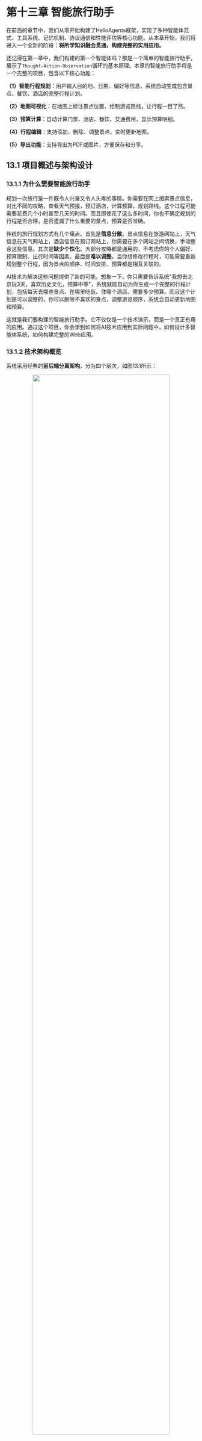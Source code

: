 # 第十三章 智能旅行助手

在前面的章节中，我们从零开始构建了HelloAgents框架，实现了多种智能体范式、工具系统、记忆机制、协议通信和性能评估等核心功能。从本章开始，我们将进入一个全新的阶段：<strong>将所学知识融会贯通，构建完整的实用应用。</strong>

还记得在第一章中，我们构建的第一个智能体吗？那是一个简单的智能旅行助手，展示了`Thought-Action-Observation`循环的基本原理。本章的智能旅行助手将是一个完整的项目，包含以下核心功能：

<strong>（1）智能行程规划</strong>：用户输入目的地、日期、偏好等信息，系统自动生成包含景点、餐饮、酒店的完整行程计划。

<strong>（2）地图可视化</strong>：在地图上标注景点位置、绘制游览路线，让行程一目了然。

<strong>（3）预算计算</strong>：自动计算门票、酒店、餐饮、交通费用，显示预算明细。

<strong>（4）行程编辑</strong>：支持添加、删除、调整景点，实时更新地图。

<strong>（5）导出功能</strong>：支持导出为PDF或图片，方便保存和分享。



## 13.1 项目概述与架构设计

### 13.1.1 为什么需要智能旅行助手

规划一次旅行是一件既令人兴奋又令人头疼的事情。你需要在网上搜索景点信息，对比不同的攻略，查看天气预报，预订酒店，计算预算，规划路线。这个过程可能需要花费几个小时甚至几天的时间。而且即使花了这么多时间，你也不确定规划的行程是否合理，是否遗漏了什么重要的景点，预算是否准确。

传统的旅行规划方式有几个痛点。首先是<strong>信息分散</strong>。景点信息在旅游网站上，天气信息在天气网站上，酒店信息在预订网站上，你需要在多个网站之间切换，手动整合这些信息。其次是<strong>缺少个性化</strong>。大部分攻略都是通用的，不考虑你的个人偏好、预算限制、出行时间等因素。最后是<strong>难以调整</strong>。当你想修改行程时，可能需要重新规划整个行程，因为景点的顺序、时间安排、预算都是相互关联的。

AI技术为解决这些问题提供了新的可能。想象一下，你只需要告诉系统"我想去北京玩3天，喜欢历史文化，预算中等"，系统就能自动为你生成一个完整的行程计划，包括每天去哪些景点、在哪里吃饭、住哪个酒店、需要多少预算。而且这个计划是可以调整的，你可以删除不喜欢的景点，调整游览顺序，系统会自动更新地图和预算。

这就是我们要构建的智能旅行助手。它不仅仅是一个技术演示，而是一个真正有用的应用。通过这个项目，你会学到如何将AI技术应用到实际问题中，如何设计多智能体系统，如何构建完整的Web应用。

### 13.1.2 技术架构概览

系统采用经典的<strong>前后端分离架构</strong>，分为四个层次，如图13.1所示：

<div align="center">
  <img src="https://raw.githubusercontent.com/datawhalechina/Hello-Agents/main/docs/images/13-figures/13-1.png" alt="" width="85%"/>
  <p>图 13.1 智能旅行助手技术架构</p>
</div>

<strong>（1）前端层 (Vue3+TypeScript)</strong>：负责用户交互和数据展示，包括表单输入、结果展示、地图可视化。

<strong>（2）后端层 (FastAPI)</strong>：负责API路由、数据验证、业务逻辑。

<strong>（3）智能体层 (HelloAgents)</strong>：负责任务分解、工具调用、结果整合。包含4个专门的Agent。

<strong>（4）外部服务层</strong>：提供数据和能力，包括高德地图API、Unsplash API、LLM API。

数据流转过程如下：用户在前端填写表单 → 后端验证数据 → 调用智能体系统 → 智能体依次调用景点搜索、天气查询、酒店推荐、行程规划Agent → 每个Agent通过MCP协议调用外部API → 整合结果返回前端 → 前端渲染展示。

项目的结构参考如下，提供便于定位源码：
```
helloagents-trip-planner/
├── backend/                    # 后端代码
│   ├── app/
│   │   ├── agents/            # 智能体实现
│   │   ├── api/               # API路由
│   │   ├── models/            # 数据模型
│   │   ├── services/          # 服务层
│   │   └── config.py          # 配置文件
│   └── requirements.txt       # Python依赖
│
└── frontend/                   # 前端代码
    ├── src/
    │   ├── views/             # 页面组件
    │   ├── services/          # API服务
    │   ├── types/             # 类型定义
    │   └── router/            # 路由配置
    └── package.json           # npm依赖
```

详细的架构设计和数据流转将在后续章节中介绍。

### 13.1.3 快速体验：5分钟运行项目

在深入学习实现细节之前，让我们先把项目跑起来，看看最终的效果。这样你会对整个系统有一个直观的认识。

<strong>环境要求：</strong>

- Python 3.10或更高版本
- Node.js 16.0或更高版本
- npm 8.0或更高版本

<strong>获取API密钥：</strong>

你需要准备以下API密钥：

- LLM的API(OpenAI、DeepSeek等)
- 高德地图Web服务Key：访问 https://console.amap.com/ 注册并创建应用
- Unsplash Access Key：访问 https://unsplash.com/developers 注册并创建应用

将所有API密钥放入`.env`文件。

启动后端：

```bash
# 1. 进入后端目录
cd helloagents-trip-planner/backend

# 2. 安装依赖
pip install -r requirements.txt

# 3. 配置环境变量
cp .env.example .env
# 编辑.env文件，填入你的API密钥

# 4. 启动后端服务
uvicorn app.api.main:app --reload
# 或者
python run.py
```

成功启动后，访问 http://localhost:8000/docs 可以看到API文档。

打开新的终端窗口：

```bash
# 1. 进入前端目录
cd helloagents-trip-planner/frontend

# 2. 安装依赖
npm install

# 3. 启动前端服务
npm run dev
```

成功启动后，访问 http://localhost:5173 即可使用应用。

体验核心功能：

首先需在首页表单中填写目的地城市、旅行日期、偏好、预算、交通及住宿类型等信息。点击“开始规划”按钮后，系统会显示加载进度条，并很快生成结果页面，如图13.2所示。

<div align="center">
  <img src="https://raw.githubusercontent.com/datawhalechina/Hello-Agents/main/docs/images/13-figures/13-2.png" alt="" width="85%"/>
  <p>图 13.2 旅行助手规划进行页面</p>
</div>

随后加载成功，该页面会清晰展示行程概览、预算明细、景点地图、每日行程详情和天气信息，如图13.3，13.4所示。

<div align="center">
  <img src="https://raw.githubusercontent.com/datawhalechina/Hello-Agents/main/docs/images/13-figures/13-3.png" alt="" width="85%"/>
  <p>图 13.3 旅行助手规划完成页面</p>
</div>

<div align="center">
  <img src="https://raw.githubusercontent.com/datawhalechina/Hello-Agents/main/docs/images/13-figures/13-4.png" alt="" width="85%"/>
  <p>图 13.4 旅行助手规划完成页面</p>
</div>

如果用户需要个性化调整，可以点击“编辑行程”按钮，自由调整景点顺序或删除某个景点，如图13.5所示。规划完成后，通过“导出行程”下拉菜单，即可将最终方案轻松保存为图片或PDF文件，方便随时查阅。

<div align="center">
  <img src="https://raw.githubusercontent.com/datawhalechina/Hello-Agents/main/docs/images/13-figures/13-5.png" alt="" width="85%"/>
  <p>图 13.5 旅行助手规划完成页面</p>
</div>

## 13.2 数据模型设计

### 13.2.1 Web应用中的数据流转

在构建智能旅行助手时，我们需要解决一个核心问题：<strong>如何表示和传递旅行计划数据?</strong> 

我们需要理解一个完整的Web应用中数据是如何流转的。想象一下，当用户在浏览器中点击"开始规划"按钮时，会发生什么？

用户在前端填写的表单数据(目的地、日期、预算等)需要通过HTTP请求发送到后端服务器。后端接收到数据后，会调用智能体系统进行处理。智能体又会调用高德地图API、Unsplash API等外部服务获取数据。这些外部API返回的数据格式各不相同，有的用`lng`，有的用`lon`，有的用`longitude`。最后，后端需要将处理好的数据返回给前端，前端再渲染成用户看到的页面。

在这个过程中，数据经历了多次转换：前端表单 → HTTP请求 → 后端Python对象 → 外部API响应 → 后端Python对象 → HTTP响应 → 前端TypeScript对象 → 页面展示。如果没有统一的数据格式，每一步转换都可能出错。这就是为什么我们需要<strong>数据模型</strong>。

### 13.2.2 从字典到Pydantic模型

让我们从第一章的简单原型开始。在那个原型中，我们使用Python字典来表示景点数据：

```python
# 第一章的做法：使用字典
attraction = {
    "name": "故宫",
    "location": {"lng": 116.397128,"lat": 39.916527},
    "price": 60
}

# 访问数据
lng = attraction["location"]["lng"]
```

这种方式在原型阶段很方便，但在实际项目中会遇到很多问题。首先是<strong>字段名不统一</strong>的问题。高德地图API返回的位置数据是`"116.397128，39.916527"`这样的字符串，需要手动分割成经纬度。而Unsplash API可能使用`longitude`和`latitude`。如果我们在代码中到处都用字典，就需要在每个地方都处理这些差异。

其次是<strong>类型安全</strong>的问题。假设我们不小心把`price`写成了字符串`"60"`，在Python中这不会立即报错，但在计算总预算时就会出问题。更糟糕的是，这种错误只能在运行时才能发现，而且错误信息可能很难定位。

最后是<strong>维护性</strong>的问题。当我们需要给景点添加新字段(比如`rating`评分)时，需要在代码的多个地方修改。如果遗漏了某个地方，就会导致数据不一致。

Pydantic提供了一个解决方案。它是Python的数据验证库，可以让我们用类来定义数据结构，并自动处理验证、转换和序列化。让我们看一个简单的例子：

```python
from pydantic import BaseModel,Field

class Location(BaseModel):
    longitude: float = Field(...,description="经度")
    latitude: float = Field(...,description="纬度")

class Attraction(BaseModel):
    name: str
    location: Location
    ticket_price: int = 0

# 创建对象
attraction = Attraction(
    name="故宫",
    location=Location(longitude=116.397128,latitude=39.916527),
    ticket_price=60
)

# 类型安全的访问
lng = attraction.location.longitude  # IDE会提供代码补全
```

这样做有几个好处。首先，如果我们传入了错误的类型(比如把`ticket_price`设为字符串)，Pydantic会立即抛出异常，告诉我们哪里出错了。其次，IDE可以根据类型定义提供代码补全和类型检查，大大减少了拼写错误。最后，当我们需要修改数据结构时，只需要修改类定义，所有使用这个类的地方都会自动更新。

### 13.2.3 Pydantic的核心概念

在深入设计我们的数据模型之前，让我们先了解Pydantic的几个核心概念。Pydantic的基础是`BaseModel`类，所有的数据模型都需要继承这个类。每个字段都可以指定类型，Pydantic会自动进行类型检查和转换。

字段定义使用`Field`函数，它可以指定默认值、描述、验证规则等。`...`表示这个字段是必填的，如果创建对象时没有提供这个字段，Pydantic会抛出异常。我们也可以使用`Optional`来表示可选字段，或者直接提供默认值。

```python
from pydantic import BaseModel,Field
from typing import Optional,List

class Attraction(BaseModel):
    name: str = Field(...,description="景点名称")  # 必填
    rating: float = Field(default=0.0,ge=0,le=5)  # 默认值,范围验证
    visit_duration: int = Field(default=60,gt=0)  # 大于0
    description: Optional[str] = None  # 可选字段
```

Pydantic还支持嵌套模型和列表。我们可以在一个模型中使用另一个模型作为字段类型,这样就可以构建复杂的数据结构。比如，一个景点包含位置信息，一个行程包含多个景点。

```python
class DayPlan(BaseModel):
    date: str
    attractions: List[Attraction]  # 景点列表
    hotel: Optional[Hotel] = None  # 可选的酒店信息
```

最强大的功能之一是<strong>自定义验证器</strong>。有时候外部API返回的数据格式不符合我们的要求，我们可以使用`field_validator`装饰器来自定义验证和转换逻辑。比如，高德地图返回的温度是`"16°C"`这样的字符串，我们需要把它转换成数字：

```python
from pydantic import field_validator

class WeatherInfo(BaseModel):
    temperature: int
    
    @field_validator('temperature',mode='before')
    def parse_temperature(cls,v):
        """解析温度字符串："16°C" -> 16"""
        if isinstance(v,str):
            v = v.replace('°C','').replace('℃','').strip()
            return int(v)
        return v
```

这个验证器会在创建对象之前自动执行，将字符串转换成整数。这样我们就不需要在代码的每个地方都手动处理温度格式了。

### 13.2.4 自底向上的模型设计

现在让我们开始设计智能旅行助手的数据模型。一个好的设计原则是<strong>自底向上</strong>：先定义最基础的模型，然后逐步组合成复杂的结构。这样做的好处是每个模型都很简单，容易理解和维护。

最基础的模型是<strong>位置信息</strong>。无论是景点、酒店还是餐厅，都需要位置信息。我们定义一个`Location`类来表示经纬度坐标：

```python
class Location(BaseModel):
    """位置信息(经纬度坐标)"""
    longitude: float = Field(...,description="经度",ge=-180,le=180)
    latitude: float = Field(...,description="纬度",ge=-90,le=90)
```

这里我们使用了范围验证(`ge`表示大于等于，`le`表示小于等于)，确保经纬度的值在合理范围内。

接下来是<strong>景点信息</strong>。一个景点包含名称、地址、位置、游览时间、描述、评分、图片和门票价格等信息。注意我们使用了`Location`作为字段类型，这就是嵌套模型：

```python
class Attraction(BaseModel):
    """景点信息"""
    name: str = Field(...,description="景点名称")
    address: str = Field(...,description="地址")
    location: Location = Field(...,description="经纬度坐标")
    visit_duration: int = Field(...,description="建议游览时间(分钟)",gt=0)
    description: str = Field(...,description="景点描述")
    category: Optional[str] = Field(default="景点",description="景点类别")
    rating: Optional[float] = Field(default=None,ge=0,le=5,description="评分")
    image_url: Optional[str] = Field(default=None,description="图片URL")
    ticket_price: int = Field(default=0,ge=0,description="门票价格(元)")
```

类似地，我们定义<strong>餐饮信息</strong>和<strong>酒店信息</strong>。这些模型的结构都很相似，都包含名称、地址、位置和费用等基本信息：

```python
class Meal(BaseModel):
    """餐饮信息"""
    type: str = Field(...,description="餐饮类型：breakfast/lunch/dinner/snack")
    name: str = Field(...,description="餐饮名称")
    address: Optional[str] = Field(default=None,description="地址")
    location: Optional[Location] = Field(default=None,description="经纬度坐标")
    description: Optional[str] = Field(default=None,description="描述")
    estimated_cost: int = Field(default=0,description="预估费用(元)")

class Hotel(BaseModel):
    """酒店信息"""
    name: str = Field(...,description="酒店名称")
    address: str = Field(default="",description="酒店地址")
    location: Optional[Location] = Field(default=None,description="酒店位置")
    price_range: str = Field(default="",description="价格范围")
    rating: str = Field(default="",description="评分")
    distance: str = Field(default="",description="距离景点距离")
    type: str = Field(default="",description="酒店类型")
    estimated_cost: int = Field(default=0,description="预估费用(元/晚)")
```

<strong>预算信息</strong>是一个特殊的模型，它不包含位置信息，而是包含各项费用的汇总：

```python
class Budget(BaseModel):
    """预算信息"""
    total_attractions: int = Field(default=0,description="景点门票总费用")
    total_hotels: int = Field(default=0,description="酒店总费用")
    total_meals: int = Field(default=0,description="餐饮总费用")
    total_transportation: int = Field(default=0,description="交通总费用")
    total: int = Field(default=0,description="总费用")
```

现在我们可以组合这些基础模型，构建<strong>单日行程</strong>。一个单日行程包含日期、描述、交通方式、住宿安排、酒店、景点列表和餐饮列表：

```python
class DayPlan(BaseModel):
    """单日行程"""
    date: str = Field(...,description="日期")
    day_index: int = Field(...,description="第几天(从0开始)")
    description: str = Field(...,description="当日行程描述")
    transportation: str = Field(...,description="交通方式")
    accommodation: str = Field(...,description="住宿安排")
    hotel: Optional[Hotel] = Field(default=None,description="酒店信息")
    attractions: List[Attraction] = Field(default_factory=list,description="景点列表")
    meals: List[Meal] = Field(default_factory=list,description="餐饮安排")
```

注意这里使用了`List[Attraction]`来表示景点列表，`default_factory=list`表示默认值是一个空列表。

<strong>天气信息</strong>需要特殊处理，因为高德地图返回的温度格式不规范。我们使用自定义验证器来处理：

```python
class WeatherInfo(BaseModel):
    """天气信息"""
    date: str = Field(...,description="日期")
    day_weather: str = Field(...,description="白天天气")
    night_weather: str = Field(...,description="夜间天气")
    day_temp: int = Field(...,description="白天温度(摄氏度)")
    night_temp: int = Field(...,description="夜间温度(摄氏度)")
    wind_direction: str = Field(...,description="风向")
    wind_power: str = Field(...,description="风力")
    
    @field_validator('day_temp','night_temp',mode='before')
    def parse_temperature(cls,v):
        """解析温度字符串："16°C" -> 16"""
        if isinstance(v,str):
            v = v.replace('°C','').replace('℃','').replace('°','').strip()
            try:
                return int(v)
            except ValueError:
                return 0  # 容错处理
        return v
```

最后，我们定义<strong>完整的旅行计划</strong>。这是最顶层的模型，包含了所有的信息：

```python
class TripPlan(BaseModel):
    """旅行计划"""
    city: str = Field(...,description="目的地城市")
    start_date: str = Field(...,description="开始日期")
    end_date: str = Field(...,description="结束日期")
    days: List[DayPlan] = Field(default_factory=list,description="每日行程")
    weather_info: List[WeatherInfo] = Field(default_factory=list,description="天气信息")
    overall_suggestions: str = Field(...,description="总体建议")
    budget: Optional[Budget] = Field(default=None,description="预算信息")
```

这样，我们就完成了整个数据模型的设计。从最基础的`Location`，到`Attraction`、`Meal`、`Hotel`，再到`DayPlan`，最后到`TripPlan`，形成了一个清晰的层次结构。

### 13.2.5 数据模型在Web应用中的应用

现在让我们看看这些数据模型如何在实际的Web应用中使用。在FastAPI中，Pydantic模型可以直接用作请求和响应的类型定义。FastAPI会自动进行数据验证、序列化和文档生成。

```python
from fastapi import FastAPI
from app.models.schemas import TripPlanRequest,TripPlan

app = FastAPI()

@app.post("/api/trip/plan",response_model=TripPlan)
async def create_trip_plan(request: TripPlanRequest) -> TripPlan:
    """
    创建旅行计划
    
    FastAPI自动：
    1. 验证请求数据(TripPlanRequest)
    2. 验证响应数据(TripPlan)
    3. 生成OpenAPI文档
    """
    trip_plan = await generate_trip_plan(request)
    return trip_plan
```

当用户发送POST请求到`/api/trip/plan`时，FastAPI会自动将JSON数据转换成`TripPlanRequest`对象。如果数据格式不正确(比如缺少必填字段，或者类型不匹配)，FastAPI会自动返回400错误，并告诉用户哪里出错了。

在前端，我们也需要定义对应的TypeScript类型。虽然TypeScript和Python是不同的语言，但数据结构是一样的：

```typescript
interface Location {
  longitude: number;
  latitude: number;
}

interface Attraction {
  name: string;
  address: string;
  location: Location;
  visit_duration: number;
  ticket_price: number;
}

interface TripPlan {
  city: string;
  start_date: string;
  end_date: string;
  days: DayPlan[];
}
```

这样，前后端就使用了统一的数据格式。当后端返回`TripPlan`对象时，前端可以直接使用，不需要任何转换。TypeScript的类型检查也能帮助我们避免很多错误。

## 13.3 多智能体协作设计

### 13.3.1 为何需要多智能体

在第七章中，我们学习了如何使用SimpleAgent来构建智能体。SimpleAgent的设计理念是简单直接：每次调用`run()`方法时，Agent会分析用户的问题，决定是否需要调用工具，然后返回结果。这种设计在处理简单任务时非常有效，但当面对旅行规划这样的任务时，就会遇到一些问题。

如果用单个Agent来完成旅行规划。这个Agent需要做什么呢？首先，它要搜索景点信息，这需要调用高德地图的POI搜索工具。然后，它要查询天气信息，这需要调用天气查询工具。接着，它要搜索酒店信息，这又需要调用POI搜索工具。最后，它要把所有这些信息整合起来，生成一个完整的旅行计划。

这听起来很简单，但实际操作时会遇到第一个问题：<strong>工具调用的限制</strong>。SimpleAgent每次`run()`调用只能执行一个工具。这意味着我们需要多次调用`run()`方法，每次调用处理一个任务。但这样做会带来一个新问题：如何在多次调用之间传递信息？第一次调用得到的景点信息，如何传递给第二次调用？我们需要手动管理这些中间结果，代码会变得很复杂。

当然，我们可以使用ReactAgent来解决这个问题。ReactAgent可以在一次调用中执行多个工具，它会自动进行多轮思考和行动。但这又带来了新的问题：<strong>时间成本</strong>。ReactAgent的每一轮思考都需要调用LLM，如果需要调用三个工具，就需要至少三轮思考，这意味着至少三次LLM调用。而且这些调用是串行的，必须等前一个完成才能开始下一个，总时间会很长。

第二个问题是<strong>提示词的复杂度</strong>。如果我们要让一个Agent完成所有任务，就需要在提示词中详细描述每个任务的执行逻辑。比如：

```python
COMPLEX_PROMPT = """你是旅行规划助手。你需要：
1. 使用maps_text_search搜索景点，关键词根据用户偏好确定
2. 使用maps_weather查询天气,获取未来几天的天气预报
3. 使用maps_text_search搜索酒店,类型根据用户需求确定
4. 整合所有信息生成旅行计划,包括每天的景点、餐饮、住宿安排
注意：必须按顺序执行,每个工具只能调用一次,输出必须是JSON格式...
"""
```

这样的提示词有几个问题。首先是<strong>难以维护</strong>。如果我们想修改景点搜索的逻辑(比如增加评分筛选)，就需要修改整个提示词，很容易影响到其他部分。其次是<strong>容易出错</strong>。LLM需要同时理解多个任务的要求，很容易搞混不同任务的格式和参数。最后是<strong>难以调试</strong>。当生成的计划不符合预期时，我们很难知道是哪个环节出了问题，是景点搜索不准确，还是天气查询失败，还是整合逻辑有问题？

面对这些问题，一个自然的想法是：能不能把复杂的任务分解成多个简单的任务，让不同的Agent各司其职？这就是多Agent协作的核心思想。

想象一下现实世界中的旅行社。当你去旅行社咨询旅行计划时，不会只有一个人为你服务。通常会有专门的景点顾问，负责推荐景点；有酒店顾问，负责预订酒店；还有行程规划师，负责把所有信息整合成完整的行程。每个人都专注于自己擅长的领域，最后由行程规划师把所有信息汇总。这种分工协作的方式，比让一个人做所有事情要高效得多。

### 13.3.2 Agent角色设计

基于任务分解原则，我们设计了四个专门的Agent，如图13.6所示:

<div align="center">
  <img src="https://raw.githubusercontent.com/datawhalechina/Hello-Agents/main/docs/images/13-figures/13-6.png" alt="" width="85%"/>
  <p>图 13.6 多智能体协作流程</p>
</div>

- <strong>AttractionSearchAgent(景点搜索专家)</strong>专注于搜索景点信息。它只需要理解用户的偏好(比如"历史文化"、"自然风光")，然后调用高德地图的POI搜索工具，返回相关的景点列表。它的提示词很简单，只需要说明如何根据偏好选择关键词，如何调用工具。

- <strong>WeatherQueryAgent(天气查询专家)</strong>专注于查询天气信息。它只需要知道城市名称，然后调用天气查询工具，返回未来几天的天气预报。它的任务非常明确，几乎不会出错。

- <strong>HotelAgent(酒店推荐专家)</strong>专注于搜索酒店信息。它需要理解用户的住宿需求(比如"经济型"、"豪华型")，然后调用POI搜索工具，返回符合要求的酒店列表。

- <strong>PlannerAgent(行程规划专家)</strong>负责整合所有信息。它接收前三个Agent的输出，加上用户的原始需求(日期、预算等)，然后生成完整的旅行计划。它不需要调用任何外部工具，只需要专注于信息的整合和行程的安排。

现在让我们详细设计每个Agent的角色和提示词。设计提示词时，我们需要考虑几个关键问题：这个Agent需要什么输入？它应该产生什么输出？它需要调用什么工具？它可能遇到什么问题？

<strong>AttractionSearchAgent</strong>的任务是根据用户偏好搜索景点。它的输入是城市名称和用户偏好(比如"历史文化"、"自然风光")。它需要调用`amap_maps_text_search`工具，参数是关键词和城市。它的输出是景点列表，包含名称、地址、评分等信息。

```python
ATTRACTION_AGENT_PROMPT = """你是景点搜索专家。

**工具调用格式:**
`[TOOL_CALL:amap_maps_text_search:keywords=景点,city=城市名]`

**示例:**
- `[TOOL_CALL:amap_maps_text_search:keywords=景点,city=北京]`
- `[TOOL_CALL:amap_maps_text_search:keywords=博物馆,city=上海]`

**重要:**
- 必须使用工具搜索,不要编造信息
- 根据用户偏好({preferences})搜索{city}的景点
"""
```

这个提示词很简洁，但包含了所有必要的信息。它明确说明了工具调用的格式，提供了具体的示例，还强调了两个重要原则：必须使用工具(不能编造)，要根据用户偏好搜索。

<strong>WeatherQueryAgent</strong>的任务更简单，只需要查询天气。它的输入是城市名称，输出是天气信息。

```python
WEATHER_AGENT_PROMPT = """你是天气查询专家。

**工具调用格式:**
`[TOOL_CALL:amap_maps_weather:city=城市名]`

请查询{city}的天气信息。
"""
```

<strong>HotelAgent</strong>的任务是搜索酒店。它的输入是城市名称和住宿类型，输出是酒店列表。

```python
HOTEL_AGENT_PROMPT = """你是酒店推荐专家。

**工具调用格式:**
`[TOOL_CALL:amap_maps_text_search:keywords=酒店,city=城市名]`

请搜索{city}的{accommodation}酒店。
"""
```

<strong>PlannerAgent</strong>是最复杂的，因为它需要整合所有信息。它的输入是用户需求和前三个Agent的输出，输出是完整的旅行计划(JSON格式)。

```python
PLANNER_AGENT_PROMPT = """你是行程规划专家。

**输出格式:**
严格按照以下JSON格式返回:
{
  "city": "城市名称",
  "start_date": "YYYY-MM-DD",
  "end_date": "YYYY-MM-DD",
  "days": [...],
  "weather_info": [...],
  "overall_suggestions": "总体建议",
  "budget": {...}
}

**规划要求:**
1. weather_info必须包含每天的天气
2. 温度为纯数字(不带°C)
3. 每天安排2-3个景点
4. 考虑景点距离和游览时间
5. 包含早中晚三餐
6. 提供实用建议
7. 包含预算信息
"""
```

### 13.3.3 Agent协作流程

现在让我们看看这四个Agent如何协作完成旅行规划任务。整个流程可以分为五个步骤：

```python
class TripPlannerAgent:
    def __init__(self):
        self.attraction_agent = SimpleAgent(name="景点搜索"prompt=ATTRACTION_PROMPT)
        self.weather_agent = SimpleAgent(name="天气查询", prompt=WEATHER_PROMPT)
        self.hotel_agent = SimpleAgent(name="酒店推荐", prompt=HOTEL_PROMPT)
        self.planner_agent = SimpleAgent(name="行程规划", prompt=PLANNER_PROMPT)

    def plan_trip(self, request: TripPlanRequest) -> TripPlan:
        # 步骤1: 景点搜索
        attraction_response = self.attraction_agent.run(
            f"请搜索{request.city}的{request.preferences}景点"
        )

        # 步骤2: 天气查询
        weather_response = self.weather_agent.run(
            f"请查询{request.city}的天气"
        )

        # 步骤3: 酒店推荐
        hotel_response = self.hotel_agent.run(
            f"请搜索{request.city}的{request.accommodation}酒店"
        )

        # 步骤4: 整合生成计划
        planner_query = self._build_planner_query(
            request, attraction_response, weather_response, hotel_response
        )
        planner_response = self.planner_agent.run(planner_query)

        # 步骤5: 解析JSON
        trip_plan = self._parse_trip_plan(planner_response)
        return trip_plan
```

这个流程顺序执行四个步骤，每个步骤的输出作为下一个步骤的输入。注意我们使用了`TripPlanRequest`和`TripPlan`这两个Pydantic模型，这是在13.2节中定义的。

### 13.3.4 查询构建

PlannerAgent需要整合所有信息，这个查询需要包含所有必要的信息，而且要组织得清晰有序，让LLM能够准确理解。

```python
def _build_planner_query(
    self,
    request: TripPlanRequest,
    attraction_response: str,
    weather_response: str,
    hotel_response: str
) -> str:
    """构建规划Agent的查询"""
    return f"""
请根据以下信息生成{request.city}的{request.days}日旅行计划:

**用户需求:**
- 目的地: {request.city}
- 日期: {request.start_date} 至 {request.end_date}
- 天数: {request.days}天
- 偏好: {request.preferences}
- 预算: {request.budget}
- 交通方式: {request.transportation}
- 住宿类型: {request.accommodation}

**景点信息:**
{attraction_response}

**天气信息:**
{weather_response}

**酒店信息:**
{hotel_response}

请生成详细的旅行计划,包括每天的景点安排、餐饮推荐、住宿信息和预算明细。
"""
```

通过这种多Agent协作的设计，我们把一个复杂的旅行规划任务分解成了四个简单的子任务。每个Agent都专注于自己擅长的领域，也为未来的功能扩展(比如添加餐厅推荐Agent、交通规划Agent)打下了良好的基础。

## 13.4 MCP工具集成详解

### 13.4.1 为什么不直接调用API

在13.3节中，我们设计了四个Agent来协作完成旅行规划任务。其中AttractionSearchAgent、WeatherQueryAgent和HotelAgent都需要调用高德地图的API来获取数据。一个自然的问题是：为什么不直接在Agent中调用高德地图的HTTP API？

让我们先看看直接调用API会是什么样子。高德地图提供了POI搜索API，我们需要构造HTTP请求，传递参数，解析响应：

```python
import requests

def search_poi(keywords: str,city: str,api_key: str):
    """直接调用高德地图POI搜索API"""
    url = "https://restapi.amap.com/v3/place/text"
    params = {
        "keywords": keywords,
        "city": city,
        "key": api_key,
        "output": "json"
    }
    response = requests.get(url,params=params)
    data = response.json()
    return data
```

这种方式看起来很简单，但在实际使用中会遇到几个问题。首先是<strong>Agent无法自主调用</strong>。在我们的HelloAgents框架中，Agent通过识别提示词中的工具调用标记(比如`[TOOL_CALL:tool_name:arg1=value1]`)来调用工具。如果我们直接在代码中调用API，Agent就失去了自主决策的能力，变成了一个简单的函数调用。

其次是<strong>参数传递复杂</strong>。高德地图的API有很多参数，比如POI搜索有`keywords`、`city`、`types`、`offset`、`page`等十几个参数。如果我们要让Agent能够灵活使用这些参数，就需要在提示词中详细说明每个参数的含义和格式，这会让提示词变得非常复杂。

第三是<strong>响应解析困难</strong>。高德地图API返回的是JSON格式的数据，结构比较复杂。我们需要编写代码来解析这些数据，提取我们需要的字段。如果API的响应格式发生变化，我们就需要修改解析代码。

最后是<strong>工具管理混乱</strong>。高德地图提供了十几个不同的API(POI搜索、天气查询、路线规划等)，如果我们为每个API都编写一个函数，然后手动注册到Agent的工具列表中，代码会变得很冗长。而且当我们想添加新的API时，需要修改多个地方。

### 13.4.2 高德地图MCP集成

MCP(Model Context Protocol)是Anthropic提出的标准化协议，用于连接LLM和外部工具。本节将介绍如何在项目中集成高德地图MCP服务器。我们的项目用的是`amap-mcp-server`，这是一个用Node.js实现的MCP服务器：

<div align="center">
  <img src="https://raw.githubusercontent.com/datawhalechina/Hello-Agents/main/docs/images/13-figures/13-7.png" alt="" width="85%"/>
  <p>图 13.7 amap-mcp-server工具</p>
</div>

高德地图MCP服务器提供了多种工具，主要分为以下类别，如表13.1所示:

<div align="center">
  <p>表 13.1 高德地图MCP工具分类</p>
  <img src="https://raw.githubusercontent.com/datawhalechina/Hello-Agents/main/docs/images/13-figures/13-table-1.png" alt="" width="85%"/>
</div>

通过MCP协议，我们可以很方便地在HelloAgents中集成:

```python
from hello_agents.tools import MCPTool
from app.config import get_settings

settings = get_settings()

# 创建MCP工具
mcp_tool = MCPTool(
    name="amap_mcp",
    command="npx",
    args=["-y", "@sugarforever/amap-mcp-server"],
    env={"AMAP_API_KEY": settings.amap_api_key},
    auto_expand=True
)
```

这段代码做了什么呢？首先，`command`和`args`指定了如何启动MCP服务器。`npx -y @sugarforever/amap-mcp-server`会从npm仓库下载并运行`amap-mcp-server`这个包。`env`参数传递了环境变量，这里我们传递了高德地图的API密钥。

当我们创建`MCPTool`对象时，它会在后台启动MCP服务器进程，并通过标准输入输出(stdin/stdout)与服务器通信。这是MCP协议的一个特点：使用进程间通信而不是HTTP，这样更高效，也更容易管理。

最关键的是`auto_expand=True`这个参数。当设置为True时，`MCPTool`会自动查询MCP服务器提供了哪些工具，然后为每个工具创建一个独立的Tool对象。这就是为什么我们只创建了一个`MCPTool`，但Agent却获得了16个工具。让我们看看这个过程：

```python
# 创建一个MCPTool
mcp_tool = MCPTool(..., auto_expand=True)
agent.add_tool(mcp_tool)

# Agent实际上获得了16个工具！
print(list(agent.tools.keys()))
# ['amap_maps_text_search', 'amap_maps_weather', ...]
```

如图13.8所示，假设用户想搜索北京的景点，AttractionSearchAgent接收到查询"请搜索北京的历史文化景点"。Agent分析这个查询，决定调用`amap_maps_text_search`工具，参数是`keywords=景点，city=北京`。

<div align="center">
  <img src="https://raw.githubusercontent.com/datawhalechina/Hello-Agents/main/docs/images/13-figures/13-8.png" alt="" width="85%"/>
  <p>图 13.8 MCP工具调用流程</p>
</div>

Agent生成工具调用标记：`[TOOL_CALL:amap_maps_text_search:keywords=景点，city=北京]`。HelloAgents框架解析这个标记，提取工具名称和参数，然后调用对应的Tool对象。

Tool对象是`MCPTool`自动创建的，它会把调用请求发送给MCP服务器。具体来说，它会构造一个JSON-RPC格式的消息，通过stdin发送给服务器进程：

```json
{
  "jsonrpc": "2.0",
  "method": "tools/call",
  "params": {
    "name": "amap_maps_text_search",
    "arguments": {
      "keywords": "景点",
      "city": "北京"
    }
  }
}
```

MCP服务器接收到这个消息，解析参数，然后调用高德地图的HTTP API。它会构造HTTP请求，添加API密钥，发送请求，接收响应。

高德地图API返回JSON格式的数据，包含景点列表、地址、坐标等信息。MCP服务器解析这些数据，提取关键字段，然后构造响应消息，通过stdout返回给`MCPTool`：

```json
{
  "jsonrpc": "2.0",
  "result": {
    "content": [
      {
        "type": "text",
        "text": "找到以下景点：\n1. 故宫博物院 - 地址：东城区景山前街4号\n2. 天坛公园 - 地址：东城区天坛路\n..."
      }
    ]
  }
}
```

`MCPTool`接收到响应，提取文本内容，返回给Agent。Agent把这个结果作为工具调用的输出，继续生成最终的回复。

这个流程看起来很复杂，但对于Agent来说，它只需要知道有一个叫`amap_maps_text_search`的工具，可以搜索景点。所有的底层细节都被MCP协议和`MCPTool`封装起来了。

### 13.4.3 共享MCP实例

在我们的多Agent系统中，有三个Agent都需要使用高德地图的工具。那么每个Agent应该创建自己的`MCPTool`实例，还是共享同一个实例？

如果每个Agent都创建一个`MCPTool`实例，这意味着会有三个服务器进程同时运行。每个进程都会独立地调用高德地图API，这可能会超过API的速率限制。而且多个进程会占用更多的内存和CPU资源。

更好的做法是让所有Agent共享同一个`MCPTool`实例。这样只需要启动一个MCP服务器进程，所有的API调用都通过这个进程进行。这不仅节省资源，还可以更好地控制API调用频率。

在代码中，我们在`TripPlannerAgent`的构造函数中创建一个`MCPTool`实例，然后把它添加到每个子Agent的工具列表中：

```python
class TripPlannerAgent:
    def __init__(self):
        settings = get_settings()
        self.llm = HelloAgentsLLM()

        # 创建共享的MCP工具实例(只创建一次)
        self.mcp_tool = MCPTool(
            name="amap_mcp",
            command="npx",
            args=["-y", "@sugarforever/amap-mcp-server"],
            env={"AMAP_API_KEY": settings.amap_api_key},
            auto_expand=True
        )

        # 创建多个Agent,共享同一个MCP工具
        self.attraction_agent = SimpleAgent(
            name="AttractionSearchAgent",
            llm=self.llm,
            system_prompt=ATTRACTION_AGENT_PROMPT
        )
        self.attraction_agent.add_tool(self.mcp_tool)  # 共享

        self.weather_agent = SimpleAgent(
            name="WeatherQueryAgent",
            llm=self.llm,
            system_prompt=WEATHER_AGENT_PROMPT
        )
        self.weather_agent.add_tool(self.mcp_tool)  # 共享

        self.hotel_agent = SimpleAgent(
            name="HotelAgent",
            llm=self.llm,
            system_prompt=HOTEL_AGENT_PROMPT
        )
        self.hotel_agent.add_tool(self.mcp_tool)  # 共享
```

这样，三个Agent都可以使用高德地图的16个工具，但底层只有一个MCP服务器进程在运行。当我们调用`TripPlannerAgent`的`plan_trip`方法时，三个Agent会依次调用工具，所有的请求都通过同一个MCP服务器发送到高德地图API。

### 13.4.4 Unsplash图片API集成

除了高德地图，我们还需要为景点获取图片，让旅行计划更加生动直观。我们使用Unsplash API来搜索景点图片。需要注意的是，Unsplash是国外的服务，而且是为数不多可以免费使用的图片API，所以搜索结果可能不够准确。在实际项目中，可以考虑使用必应、百度或高德的POI图片API，但这些服务通常需要付费。

Unsplash API的集成比较简单，我们创建一个`UnsplashService`类来封装API调用：

```python
# backend/app/services/unsplash_service.py
import requests
from typing import Optional, List, Dict
import logging

logger = logging.getLogger(__name__)

class UnsplashService:
    """Unsplash图片服务"""

    def __init__(self, access_key: str):
        self.access_key = access_key
        self.base_url = "https://api.unsplash.com"

    def search_photos(self, query: str, per_page: int = 10) -> List[Dict]:
        """搜索图片"""
        try:
            url = f"{self.base_url}/search/photos"
            params = {
                "query": query,
                "per_page": per_page,
                "client_id": self.access_key
            }

            response = requests.get(url, params=params, timeout=10)
            response.raise_for_status()

            data = response.json()
            results = data.get("results", [])

            # 提取图片URL
            photos = []
            for result in results:
                photos.append({
                    "url": result["urls"]["regular"],
                    "description": result.get("description", ""),
                    "photographer": result["user"]["name"]
                })

            return photos

        except Exception as e:
            logger.error(f"搜索图片失败: {e}")
            return []

    def get_photo_url(self, query: str) -> Optional[str]:
        """获取单张图片URL"""
        photos = self.search_photos(query, per_page=1)
        return photos[0].get("url") if photos else None
```

这个服务类提供了两个方法：`search_photos`搜索多张图片，`get_photo_url`获取单张图片的URL。我们在API路由中使用这个服务，为每个景点获取图片：
```python
# backend/app/api/routes/trip.py
from app.services.unsplash_service import UnsplashService

unsplash_service = UnsplashService(settings.unsplash_access_key)

@router.post("/plan", response_model=TripPlan)
async def create_trip_plan(request: TripPlanRequest) -> TripPlan:
    # 生成旅行计划
    trip_plan = trip_planner_agent.plan_trip(request)

    # 为每个景点获取图片
    for day in trip_plan.days:
        for attraction in day.attractions:
            if not attraction.image_url:
                image_url = unsplash_service.get_photo_url(
                    f"{attraction.name} {trip_plan.city}"
                )
                attraction.image_url = image_url

    return trip_plan
```

注意我们没有把Unsplash封装成Tool或MCP工具，而是直接在API路由中调用。这是因为图片搜索不需要Agent的智能决策，只是一个简单的数据增强步骤。如果你想让Agent能够自主决定是否需要图片，或者选择不同的图片来源，可以考虑把它封装成Tool。

## 13.5 前端开发详解

### 13.5.1 前后端分离的Web架构

在开始前端开发之前，我们需要理解现代Web应用的架构模式。在早期的Web开发中，前端和后端是混在一起的，比如PHP、JSP这样的技术，HTML模板和业务逻辑代码写在同一个文件里。这种方式在小项目中很方便，但在大型项目中会遇到很多问题：前端和后端开发者需要频繁协调，代码难以复用，测试困难。

现代Web应用普遍采用<strong>前后端分离</strong>的架构。后端只负责提供API接口，返回JSON格式的数据。前端是一个独立的应用，通过HTTP请求调用后端API，获取数据后渲染页面。这种架构有几个明显的优势：前端和后端可以独立开发、独立部署、独立测试；前端可以是Web应用、移动应用或桌面应用，都使用同一套后端API；前端可以使用现代的框架和工具链，提供更好的用户体验。

在我们的智能旅行助手项目中，后端是用Python和FastAPI实现的，提供了一个核心API接口`POST /api/trip/plan`，接收旅行需求，返回旅行计划。前端是用Vue 3和TypeScript实现的，是一个单页应用(SPA)，用户在浏览器中填写表单，点击"开始规划"按钮，前端发送HTTP请求到后端，等待响应，然后渲染结果页面。整个过程中，页面不会刷新，用户体验很流畅。

前端技术栈的选择需要考虑几个因素：开发效率、性能、生态系统、学习曲线。如表13.2所示，该项目选择了以下技术栈：

<div align="center">
  <p>表 13.2 前端技术栈</p>
  <img src="https://raw.githubusercontent.com/datawhalechina/Hello-Agents/main/docs/images/13-figures/13-table-2.png" alt="" width="85%"/>
</div>

项目的目录结构是这样的：
```
frontend/
├── src/
│   ├── views/              # 页面组件
│   │   ├── Home.vue        # 首页(表单)
│   │   └── Result.vue      # 结果页
│   ├── services/           # API服务
│   │   └── api.ts
│   ├── types/              # 类型定义
│   │   └── index.ts
│   ├── router/             # 路由配置
│   │   └── index.ts
│   ├── App.vue
│   └── main.ts
├── package.json
├── vite.config.ts
└── tsconfig.json
```

其中`views`目录存放页面组件，`services`目录存放API调用逻辑，`types`目录存放TypeScript类型定义，`router`目录存放路由配置。

### 13.5.2 类型定义

在13.2节中，我们在后端使用Pydantic定义了数据模型，比如`Location`、`Attraction`、`DayPlan`、`TripPlan`等。在前端，我们需要定义对应的TypeScript类型。

让我们看看如何定义这些类型。首先是最基础的`Location`类型，表示经纬度坐标：

```typescript
// frontend/src/types/index.ts
export interface Location {
  longitude: number
  latitude: number
}
```

这个类型定义和后端的Pydantic模型完全对应。注意TypeScript使用`interface`关键字定义类型，字段类型用冒号分隔，不需要默认值。

接下来是`Attraction`类型，表示景点信息：

```typescript
export interface Attraction {
  name: string
  address: string
  location: Location
  visit_duration: number
  description: string
  category?: string
  rating?: number
  image_url?: string
  ticket_price?: number
}
```

注意这里使用了`Location`类型作为字段类型，这就是嵌套类型。问号`?`表示可选字段，对应后端Pydantic模型中的`Optional`。

类似地，我们定义`Meal`、`Hotel`、`Budget`、`WeatherInfo`等类型。最后是顶层的`TripPlan`类型：

```typescript
export interface TripPlan {
  city: string
  start_date: string
  end_date: string
  days: DayPlan[]
  weather_info: WeatherInfo[]
  overall_suggestions: string
  budget?: Budget
}
```

还有请求类型`TripPlanRequest`，对应后端的请求模型：

```typescript
export interface TripPlanRequest {
  city: string
  start_date: string
  end_date: string
  days: number
  preferences: string
  budget: string
  transportation: string
  accommodation: string
}
```

这些类型定义有什么用呢？首先，当我们调用API时，TypeScript会检查我们传递的数据是否符合`TripPlanRequest`类型。如果我们不小心把`days`写成了字符串，TypeScript会立即报错。其次，当我们接收API响应时，TypeScript会检查响应数据是否符合`TripPlan`类型。如果后端返回的数据结构发生变化，前端会立即发现。最后，IDE可以根据类型定义提供代码补全，我们输入`tripPlan.`时，IDE会自动列出所有可用的字段。

### 13.5.3 API服务封装

有了类型定义，我们就可以封装API调用了。我们创建一个`api.ts`文件，使用Axios来发送HTTP请求：

```typescript
import axios from 'axios'
import type { TripPlanRequest,TripPlan } from '../types'

const api = axios.create({
  baseURL: 'http://localhost:8000/api',
  timeout: 120000, // 2分钟超时
  headers: {
    'Content-Type': 'application/json'
  }
})
```

这里我们创建了一个Axios实例，配置了基础URL、超时时间和请求头。为什么超时时间设置为2分钟？因为生成旅行计划需要调用多个Agent，每个Agent都要调用LLM和外部API，整个过程可能需要10-30秒。如果超时时间太短，请求会被中断。

接下来我们添加拦截器。拦截器可以在请求发送前和响应接收后执行一些通用逻辑，比如日志记录、错误处理、认证等：

```typescript
// 请求拦截器
api.interceptors.request.use(
  config => {
    console.log('发送请求：',config)
    return config
  },
  error => Promise.reject(error)
)

// 响应拦截器
api.interceptors.response.use(
  response => {
    console.log('收到响应：',response)
    return response
  },
  error => {
    console.error('请求失败：',error)
    return Promise.reject(error)
  }
)
```

最后我们定义API函数，这是前端调用后端的唯一入口：

```typescript
// 生成旅行计划
export const generateTripPlan = async (request: TripPlanRequest): Promise<TripPlan> => {
  const response = await api.post<TripPlan>('/trip/plan',request)
  return response.data
}
```

注意这个函数的类型签名：参数是`TripPlanRequest`类型，返回值是`Promise<TripPlan>`类型。这意味着TypeScript会检查调用者传递的参数是否符合要求，也会检查返回值的使用是否正确。

### 13.5.4 Home表单设计

Home页面是用户的入口，包含一个表单，让用户填写旅行需求。我们使用Vue 3的Composition API来组织代码：

```vue
<script setup lang="ts">
import { ref } from 'vue'
import { useRouter } from 'vue-router'
import { message } from 'ant-design-vue'
import { generateTripPlan } from '@/services/api'
import type { TripPlanRequest } from '@/types'

const router = useRouter()
const loading = ref(false)
const loadingProgress = ref(0)
const loadingStatus = ref('')

const formData = ref<TripPlanRequest>({
  city: '',
  start_date: '',
  end_date: '',
  days: 3,
  preferences: '历史文化',
  budget: '中等',
  transportation: '公共交通',
  accommodation: '经济型酒店'
})
</script>
```

这里我们使用`ref`来创建响应式变量。`formData`是表单数据，类型是`TripPlanRequest`。`loading`表示是否正在加载，`loadingProgress`表示加载进度，`loadingStatus`表示加载状态文本。

表单提交的逻辑是这样的：

```typescript
const handleSubmit = async () => {
  loading.value = true
  loadingProgress.value = 0
  
  // 模拟进度更新
  const progressInterval = setInterval(() => {
    if (loadingProgress.value < 90) {
      loadingProgress.value += 10
      if (loadingProgress.value <= 30) loadingStatus.value = '🔍 正在搜索景点...'
      else if (loadingProgress.value <= 50) loadingStatus.value = '🌤️ 正在查询天气...'
      else if (loadingProgress.value <= 70) loadingStatus.value = '🏨 正在推荐酒店...'
      else loadingStatus.value = '📋 正在生成行程计划...'
    }
  },500)
  
  try {
    const response = await generateTripPlan(formData.value)
    clearInterval(progressInterval)
    loadingProgress.value = 100
    router.push({ name: 'result',state: { tripPlan: response } })
  } catch (error) {
    clearInterval(progressInterval)
    message.error('生成计划失败,请重试')
  } finally {
    loading.value = false
  }
}
```

这段代码做了几件事。首先，设置`loading`为true，显示加载状态。然后，启动一个定时器，每500毫秒更新一次进度条和状态文本。这是一个模拟的进度，因为我们无法准确知道后端的处理进度。但这样可以让用户知道系统正在工作，而不是卡住了。

接着，调用`generateTripPlan`函数发送API请求。这是一个异步操作，我们使用`await`等待响应。如果请求成功，清除定时器，设置进度为100%，然后跳转到结果页面，并把旅行计划数据传递过去。如果请求失败，显示错误消息。最后，无论成功还是失败，都设置`loading`为false，隐藏加载状态。

模板部分使用Ant Design Vue的组件：

```vue
<template>
  <div class="home-container">
    <div class="page-header">
      <h1 class="page-title">✈️ 智能旅行助手</h1>
      <p class="page-subtitle">基于AI的个性化旅行规划</p>
    </div>
    
    <a-card class="form-card">
      <a-form :model="formData" @finish="handleSubmit">
        <a-form-item label="目的地城市" name="city" :rules="[{ required: true }]">
          <a-input v-model:value="formData.city" placeholder="如：北京" />
        </a-form-item>
        
        <!-- 更多表单项... -->
        
        <a-form-item>
          <a-button type="primary" html-type="submit" size="large" :loading="loading">
            开始规划
          </a-button>
        </a-form-item>
        
        <!-- 加载进度条 -->
        <a-form-item v-if="loading">
          <a-progress :percent="loadingProgress" status="active" />
          <p>{{ loadingStatus }}</p>
        </a-form-item>
      </a-form>
    </a-card>
  </div>
</template>
```

注意`v-model:value`指令，它实现了双向数据绑定。当用户在输入框中输入内容时，`formData.city`会自动更新。当`formData.city`的值改变时，输入框的内容也会自动更新。

### 13.5.5 Result页面展示

Result页面是整个应用的核心，展示生成的旅行计划。这个页面包含几个部分：行程概览、预算明细、地图可视化、每日行程详情、天气信息。

首先是地图可视化。我们使用高德地图JS API在地图上标注景点位置：

```typescript
import AMapLoader from '@amap/amap-jsapi-loader'

const initMap = async () => {
  const AMap = await AMapLoader.load({
    key: 'your_amap_web_key',
    version: '2.0'
  })
  
  map = new AMap.Map('amap-container',{
    zoom: 12,
    center: [116.397128,39.916527]
  })
  
  // 添加景点标记
  tripPlan.value.days.forEach((day) => {
    day.attractions.forEach((attraction,index) => {
      const marker = new AMap.Marker({
        position: [attraction.location.longitude,attraction.location.latitude],
        title: attraction.name,
        label: { content: `${index + 1}`,direction: 'top' }
      })
      map.add(marker)
    })
  })
}
```

这段代码首先加载高德地图SDK，然后创建地图实例，最后遍历所有景点，为每个景点创建一个标记(Marker)。标记的位置是景点的经纬度坐标，这些坐标是从后端的`Attraction`对象中获取的。

导出功能使用`html2canvas`和`jsPDF`库。`html2canvas`可以把DOM元素转换成Canvas，然后我们可以把Canvas导出为图片或PDF：

```typescript
import html2canvas from 'html2canvas'
import jsPDF from 'jspdf'

// 导出为图片
const exportAsImage = async () => {
  const element = document.getElementById('trip-plan-content')
  const canvas = await html2canvas(element,{ scale: 2 })
  const link = document.createElement('a')
  link.download = `${tripPlan.value.city}旅行计划.png`
  link.href = canvas.toDataURL()
  link.click()
}

// 导出为PDF
const exportAsPDF = async () => {
  const element = document.getElementById('trip-plan-content')
  const canvas = await html2canvas(element,{ scale: 2 })
  const imgData = canvas.toDataURL('image/png')
  const pdf = new jsPDF('p','mm','a4')
  const imgWidth = 210
  const imgHeight = (canvas.height * imgWidth) / canvas.width
  pdf.addImage(imgData,'PNG',0,0,imgWidth,imgHeight)
  pdf.save(`${tripPlan.value.city}旅行计划.pdf`)
}
```

通过这些前端技术，我们实现了一个完整的Web应用。用户可以在浏览器中填写表单，提交请求，等待AI生成旅行计划，然后查看详细的行程安排，在地图上看到景点位置，还可以导出为图片或PDF。整个过程流畅自然，这就是现代Web应用的魅力。

## 13.6 功能实现详解

本节介绍智能旅行助手的核心功能实现，包括预算计算、加载进度条、行程编辑、导出功能和侧边导航。

### 13.6.1 预算计算功能

在规划旅行时，预算是一个非常重要的考虑因素。用户需要知道这次旅行大概要花多少钱，钱都花在哪里。我们的智能旅行助手提供了自动预算计算功能，将费用分为四大类：景点门票、酒店住宿、餐饮和交通。

预算计算的逻辑在哪里实现呢？我们选择在后端的PlannerAgent中实现。为什么不在前端计算？因为预算的估算需要基于景点的门票价格、酒店的价格范围、餐饮的标准等信息，这些信息都是PlannerAgent在生成行程时已经获取的。如果在前端计算，就需要重复这些逻辑，而且可能不准确。

在PlannerAgent的提示词中，我们明确要求LLM生成预算信息：

```python
PLANNER_AGENT_PROMPT = """
你是行程规划专家。

**输出格式：**
严格按照以下JSON格式返回：
{
  ...
  "budget": {
    "total_attractions": 180,
    "total_hotels": 1200,
    "total_meals": 480,
    "total_transportation": 200,
    "total": 2060
  }
}

**规划要求：**
...
7. 包含预算信息,根据景点门票、酒店价格、餐饮标准和交通方式估算
"""
```

LLM会根据行程中的景点、酒店、餐饮安排，估算每一项的费用。比如，如果行程中包含故宫(门票60元)、天坛(门票15元)、颐和园(门票30元)，那么景点门票总费用就是105元。如果是3天2晚的行程，酒店是经济型(每晚300元)，那么酒店总费用就是600元。

在前端，我们使用Ant Design Vue的Statistic组件来展示预算信息。这个组件专门用于展示统计数据,支持数字动画、前缀后缀、自定义样式等：

```vue
<a-card v-if="tripPlan.budget" title="💰 预算明细">
  <a-row :gutter="16">
    <a-col :span="6">
      <a-statistic title="景点门票" :value="tripPlan.budget.total_attractions" suffix="元" />
    </a-col>
    <a-col :span="6">
      <a-statistic title="酒店住宿" :value="tripPlan.budget.total_hotels" suffix="元" />
    </a-col>
    <a-col :span="6">
      <a-statistic title="餐饮费用" :value="tripPlan.budget.total_meals" suffix="元" />
    </a-col>
    <a-col :span="6">
      <a-statistic title="交通费用" :value="tripPlan.budget.total_transportation" suffix="元" />
    </a-col>
  </a-row>
  <a-divider />
  <a-row>
    <a-col :span="24" style="text-align: center;">
      <a-statistic
        title="预估总费用"
        :value="tripPlan.budget.total"
        suffix="元"
        :value-style="{ color: '#cf1322',fontSize: '32px',fontWeight: 'bold' }"
      />
    </a-col>
  </a-row>
</a-card>
```

这段代码使用了栅格布局(`a-row`和`a-col`)，将四项费用并排显示。每项费用使用一个`a-statistic`组件，显示标题和数值。最后用一个分隔线(`a-divider`)隔开，下面显示总费用，使用红色大字体突出显示。

注意`v-if="tripPlan.budget"`这个条件渲染。因为预算信息是可选的(在Pydantic模型中定义为`Optional[Budget]`)，如果LLM没有生成预算信息，这个卡片就不会显示。这体现了前端对数据的容错处理。

### 13.6.2 加载进度条

生成旅行计划是一个耗时的操作。后端需要依次调用AttractionSearchAgent、WeatherQueryAgent、HotelAgent和PlannerAgent，每个Agent都要调用LLM和外部API。整个过程可能需要10-30秒。如果用户点击"开始规划"按钮后，页面没有任何反馈，用户会以为系统卡住了，可能会刷新页面或重复点击。

为了提升用户体验，我们添加了加载进度条和状态提示。现在只是模拟进度，可以让用户知道系统正在工作。

```typescript
const loading = ref(false)
const loadingProgress = ref(0)
const loadingStatus = ref('')

const handleSubmit = async () => {
  loading.value = true
  loadingProgress.value = 0

  // 模拟进度更新
  const progressInterval = setInterval(() => {
    if (loadingProgress.value < 90) {
      loadingProgress.value += 10
      if (loadingProgress.value <= 30) loadingStatus.value = '🔍 正在搜索景点...'
      else if (loadingProgress.value <= 50) loadingStatus.value = '🌤️ 正在查询天气...'
      else if (loadingProgress.value <= 70) loadingStatus.value = '🏨 正在推荐酒店...'
      else loadingStatus.value = '📋 正在生成行程计划...'
    }
  }, 500)

  try {
    const response = await generateTripPlan(formData.value)
    clearInterval(progressInterval)
    loadingProgress.value = 100
    loadingStatus.value = '✅ 完成！'
    router.push({ name: 'result', state: { tripPlan: response } })
  } catch (error) {
    clearInterval(progressInterval)
    message.error('生成计划失败')
  } finally {
    loading.value = false
  }
}
```

### 13.6.3 行程编辑功能

AI生成的旅行计划虽然很智能，但可能不完全符合用户的个人需求。比如，用户可能不喜欢某个景点，想删除它；或者想调整景点的游览顺序。我们提供了行程编辑功能，让用户可以自定义行程。

编辑功能的核心是<strong>状态管理</strong>。我们需要维护两个状态：当前的行程计划和原始的行程计划。当用户进入编辑模式时，我们保存原始计划的副本。如果用户取消编辑，就恢复原始计划。如果用户保存修改，就更新当前计划：

```typescript
const editMode = ref(false)
const originalPlan = ref<TripPlan | null>(null)

// 进入编辑模式
const toggleEditMode = () => {
  editMode.value = true
  originalPlan.value = JSON.parse(JSON.stringify(tripPlan.value))
}
```

注意这里使用了`JSON.parse(JSON.stringify(...))`来深拷贝对象。为什么不直接赋值？因为JavaScript中对象是引用类型，如果直接赋值，`originalPlan`和`tripPlan`会指向同一个对象，修改一个会影响另一个。深拷贝可以创建一个完全独立的副本。

移动景点的逻辑是交换数组中两个元素的位置：

```typescript
// 移动景点
const moveAttraction = (dayIndex: number,attractionIndex: number,direction: 'up' | 'down') => {
  const attractions = tripPlan.value.days[dayIndex].attractions
  const newIndex = direction === 'up' ? attractionIndex - 1 : attractionIndex + 1
  
  if (newIndex >= 0 && newIndex < attractions.length) {
    [attractions[attractionIndex],attractions[newIndex]] = 
    [attractions[newIndex],attractions[attractionIndex]]
  }
}
```

这里使用了ES6的解构赋值语法来交换两个元素。`[a,b] = [b,a]`是一个很优雅的交换方式，不需要临时变量。

删除景点使用数组的`splice`方法：

```typescript
// 删除景点
const deleteAttraction = (dayIndex: number,attractionIndex: number) => {
  tripPlan.value.days[dayIndex].attractions.splice(attractionIndex,1)
}
```

保存修改时，我们需要重新初始化地图，因为景点的位置可能发生了变化：

```typescript
// 保存修改
const saveChanges = () => {
  editMode.value = false
  message.success('修改已保存')
  initMap()  // 重新初始化地图
}

// 取消编辑
const cancelEdit = () => {
  if (originalPlan.value) {
    tripPlan.value = originalPlan.value
  }
  editMode.value = false
}
```

在模板中，我们根据`editMode`的值显示不同的UI。编辑模式下，每个景点旁边会显示上移、下移、删除按钮：

```vue
<div v-if="editMode" class="edit-buttons">
  <a-button size="small" @click="moveAttraction(dayIndex,index,'up')">上移</a-button>
  <a-button size="small" @click="moveAttraction(dayIndex,index,'down')">下移</a-button>
  <a-button size="small" danger @click="deleteAttraction(dayIndex,index)">删除</a-button>
</div>
```

### 13.6.4 导出功能

用户生成了满意的旅行计划后，可能想保存下来或分享给朋友。我们提供了两种导出方式：导出为图片和导出为PDF。

导出功能的核心是`html2canvas`库。这个库可以把DOM元素转换成Canvas，然后我们可以把Canvas导出为图片。但这里有一个技术难点：地图是用Canvas渲染的，而`html2canvas`在处理嵌套Canvas时存在兼容性问题。

我们尝试了多种解决方案，包括将地图Canvas转换成图片后再导出，但由于高德地图的Canvas渲染机制和跨域限制，这个方案并没有完全解决问题。在实际项目中，可能需要考虑以下替代方案：

1. <strong>使用高德地图的静态地图API</strong>：调用`maps_staticmap`工具生成静态地图图片，替代动态地图
2. <strong>分开导出</strong>：地图和行程内容分开导出，最后在后端合并
3. <strong>使用截图服务</strong>：使用Puppeteer等无头浏览器在服务端截图
4. <strong>简化导出内容</strong>：导出时隐藏地图，只导出文字内容

目前的实现中，我们采用了简化方案，在导出时暂时隐藏地图部分，只导出行程的文字内容和景点信息。虽然这不是最理想的方案，但可以保证导出功能的可用性。

导出为图片的逻辑很简单：

```typescript
import html2canvas from 'html2canvas'

const exportAsImage = async () => {
  const element = document.getElementById('trip-plan-content')
  if (!element) return
  
  const canvas = await html2canvas(element,{
    backgroundColor: '#ffffff',
    scale: 2,
    useCORS: true
  })
  
  const link = document.createElement('a')
  link.download = `${tripPlan.value.city}旅行计划.png`
  link.href = canvas.toDataURL('image/png')
  link.click()
  message.success('导出成功！')
}
```

`scale: 2`表示使用2倍分辨率，这样导出的图片更清晰。`useCORS: true`允许跨域加载图片，这对于景点图片(来自Unsplash)很重要。

导出为PDF需要额外的步骤：先转换成Canvas，再转换成图片，最后添加到PDF中：

```typescript
import jsPDF from 'jspdf'

const exportAsPDF = async () => {
  // 先截取地图
  await captureMapImage()
  
  const element = document.getElementById('trip-plan-content')
  if (!element) return
  
  const canvas = await html2canvas(element,{
    backgroundColor: '#ffffff',
    scale: 2,
    useCORS: true,
    allowTaint: true
  })
  
  // 恢复地图
  restoreMap()
  
  const pdf = new jsPDF('p','mm','a4')
  const imgData = canvas.toDataURL('image/png')
  const imgWidth = 210  // A4宽度
  const imgHeight = (canvas.height * imgWidth) / canvas.width
  
  pdf.addImage(imgData,'PNG',0,0,imgWidth,imgHeight)
  pdf.save(`${tripPlan.value.city}旅行计划.pdf`)
  message.success('导出成功！')
}
```

这里需要计算图片的高度，保持宽高比。A4纸的宽度是210mm，我们根据Canvas的宽高比计算出对应的高度。

### 13.6.5 侧边导航与锚点跳转

Result页面的内容很多，包括行程概览、预算明细、地图、每日行程、天气信息等。如果用户想快速跳转到某个部分，需要滚动很长的距离。我们提供了侧边导航和锚点跳转功能，让用户可以快速定位。

侧边导航使用Ant Design Vue的Menu组件：

```vue
<a-menu
  v-model:selectedKeys="[activeSection]"
  mode="inline"
  @click="scrollToSection"
>
  <a-menu-item key="overview">📋 行程概览</a-menu-item>
  <a-menu-item key="budget">💰 预算明细</a-menu-item>
  <a-menu-item key="map">🗺️ 地图</a-menu-item>
  <a-menu-item key="days">📅 每日行程</a-menu-item>
  <a-menu-item key="weather">🌤️ 天气</a-menu-item>
</a-menu>
```

点击菜单项时，调用`scrollToSection`函数：

```typescript
const activeSection = ref('overview')

// 滚动到指定区域
const scrollToSection = ({ key }: { key: string }) => {
  activeSection.value = key
  const element = document.getElementById(key)
  if (element) {
    element.scrollIntoView({ behavior: 'smooth',block: 'start' })
  }
}
```

`scrollIntoView`是浏览器原生的API，可以让元素滚动到可视区域。`behavior: 'smooth'`表示平滑滚动，而不是瞬间跳转。`block: 'start'`表示元素的顶部对齐到可视区域的顶部。

在页面的各个部分，我们需要添加对应的id：

```vue
<div id="overview">
  <!-- 行程概览内容 -->
</div>

<div id="budget">
  <!-- 预算明细内容 -->
</div>

<div id="map">
  <!-- 地图内容 -->
</div>
```

这样，当用户点击侧边导航的某个菜单项时，页面会平滑滚动到对应的部分。

通过这些功能的实现，我们的智能旅行助手不仅能够生成旅行计划，还提供了丰富的交互功能：预算计算让用户了解费用，加载进度条让等待不再焦虑，行程编辑让计划更符合个人需求，导出功能让计划可以分享和保存，侧边导航让长页面易于浏览。这些功能的组合，构成了一个完整、易用、实用的Web应用。

## 13.7 结语

恭喜你完成了第十三章的学习！

通过本章，你不仅学会了如何构建一个完整的智能旅行助手应用，更重要的是掌握了：

1. <strong>系统设计思维</strong>： 如何将复杂问题分解为多个简单任务
2. <strong>工程实践能力</strong>： 如何将理论知识转化为可运行的代码
3. <strong>全栈开发能力</strong>： 如何整合前后端技术栈
4. <strong>AI应用开发</strong>： 如何利用LLM构建实用的应用

这个项目是一个起点，而不是终点。你可以基于这个项目：

- 添加更多功能
- 优化用户体验
- 扩展到其他领域(如智能购物助手、智能学习助手等)
- 部署到生产环境，服务真实用户

最好的学习方式是实践。不要只是阅读代码，而是要动手修改、扩展、优化。每一次实践都会让你对多Agent系统有更深的理解。

祝你在AI应用开发的道路上越走越远！

